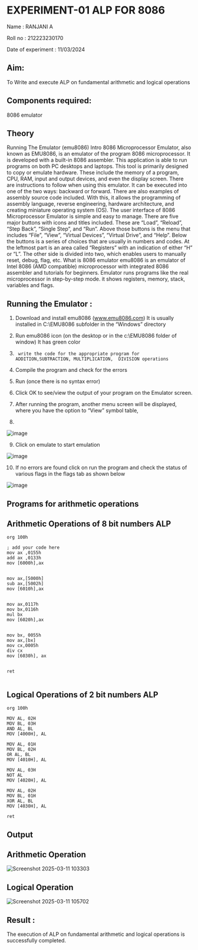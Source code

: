 # EXPERIMENT-01 ALP FOR 8086
Name : RANJANI A


Roll no : 212223230170


Date of experiment : 11/03/2024





## Aim:

To Write and execute ALP on fundamental arithmetic and logical operations
## Components required: 

8086  emulator 
## Theory 
Running The Emulator (emu8086) Intro 8086 Microprocessor Emulator, also known as EMU8086, is an emulator of the program 8086 microprocessor. It is developed with a built-in 8086 assembler. This application is able to run programs on both PC desktops and laptops. This tool is primarily designed to copy or emulate hardware. These include the memory of a program, CPU, RAM, input and output devices, and even the display screen. There are instructions to follow when using this emulator. It can be executed into one of the two ways: backward or forward. There are also examples of assembly source code included. With this, it allows the programming of assembly language, reverse engineering, hardware architecture, and creating miniature operating system (OS). The user interface of 8086 Microprocessor Emulator is simple and easy to manage. There are five major buttons with icons and titles included. These are “Load”, “Reload”, “Step Back”, “Single Step”, and “Run”. Above those buttons is the menu that includes “File”, “View”, “Virtual Devices”, “Virtual Drive”, and “Help”. Below the buttons is a series of choices that are usually in numbers and codes. At the leftmost part is an area called “Registers” with an indication of either “H” or “L”. The other side is divided into two, which enables users to manually reset, debug, flag, etc. What is 8086 emulator emu8086 is an emulator of Intel 8086 (AMD compatible) microprocessor with integrated 8086 assembler and tutorials for beginners. Emulator runs programs like the real microprocessor in step-by-step mode. it shows registers, memory, stack, variables and flags.


 ## Running the Emulator :
1.	Download and install emu8086 (www.emu8086.com) It is usually installed in C:\EMU8086 subfolder in the “Windows” directory
2.	  Run  emu8086 icon (on the desktop or in the c:\EMU8086 folder of window) It has green color 
 
 
3.		write the code for the appropriate program for ADDITION,SUBTRACTION, MULTIPLICATION,  DIVISION operations 

4.	 Compile the program and check for the errors 
5.	Run (once there is no syntax error) 

6.	Click OK to see/view the output of your program on the Emulator screen. 


7.	After running the program, another menu screen will be displayed, where you have the option to “View” symbol table,
8.	 


![image](https://user-images.githubusercontent.com/36288975/189273263-d65baae9-4b8f-4723-afb3-c0ffa4052b04.png)











9.	Click on emulate to start emulation 








![image](https://user-images.githubusercontent.com/36288975/189273273-9bb36ec1-e2e8-4892-8d35-37707332bfdc.png)








10.	If no errors are found click on run the program and check the status of various flags in the flags tab as shown below 






![image](https://user-images.githubusercontent.com/36288975/189273277-113a2a33-4a40-4ff8-95a5-ecd3a1f504fe.png)







## Programs for arithmetic  operations
## Arithmetic Operations of 8 bit numbers ALP
```
org 100h

; add your code here
mov ax ,0155h
add ax ,0133h
mov [6000h],ax


mov ax,[5000h]
sub ax,[5002h]
mov [6010h],ax 


mov ax,0117h
mov bx,0116h
mul bx
mov [6020h],ax 

 
mov bx, 0055h 
mov ax,[bx]
mov cx,0005h  
div cx        
mov [6030h], ax


ret


```
## Logical Operations of 2 bit numbers ALP
```
org 100h

MOV AL, 02H  
MOV BL, 03H 
AND AL, BL  
MOV [4000H], AL

MOV AL, 01H  
MOV BL, 02H  
OR AL, BL   
MOV [4010H], AL

MOV AL, 03H 
NOT AL       
MOV [4020H], AL

MOV AL, 02H  
MOV BL, 01H  
XOR AL, BL  
MOV [4030H], AL

ret
```
## Output  
## Arithmetic Operation
![Screenshot 2025-03-11 103303](https://github.com/user-attachments/assets/45739ee5-09c1-4d3a-9d23-6f1c8de3c0dc)
## Logical Operation
![Screenshot 2025-03-11 105702](https://github.com/user-attachments/assets/dc2cd53b-b7f9-496a-97d6-d9e31d54433e)


## Result :
 
The execution of ALP on fundamental arithmetic and logical operations is successfully completed.







